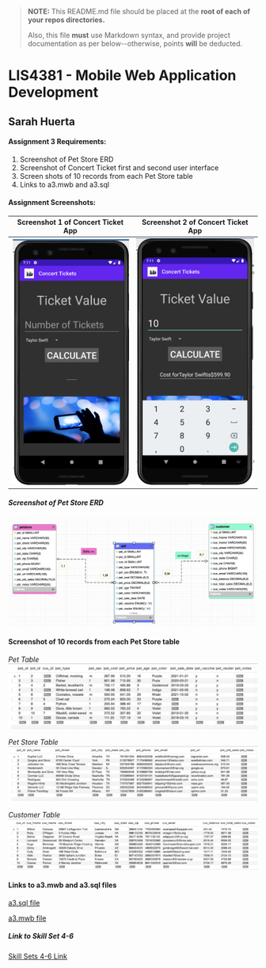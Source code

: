 > **NOTE:** This README.md file should be placed at the **root of each of your repos directories.**
>
>Also, this file **must** use Markdown syntax, and provide project documentation as per below--otherwise, points **will** be deducted.
>

# LIS4381 - Mobile Web Application Development

## Sarah Huerta

#### Assignment 3 Requirements:

1. Screenshot of Pet Store ERD
2. Screenshot of Concert Ticket first and second user interface
3. Screen shots of 10 records from each Pet Store table
4. Links to a3.mwb and a3.sql

#### Assignment Screenshots:
| Screenshot 1 of Concert Ticket App | Screenshot 2 of Concert Ticket App |
| -----------------------------------| ----------------------------------- |
| ![Android Studio "Concert Tickets" Screenshot 1](img/a3_1.png) | ![Android Studio "Concert Tickets" Screenshot 2](img/a3_2.png) |

##### Screenshot of Pet Store ERD
![Pet Store ERD](img/a3_erd.png)

#### Screenshot of 10 records from each Pet Store table

*Pet Table*
![Records of Pet Table](img/a3_pet.png)

*Pet Store Table*
![Records of Pet Store Table](img/a3_pst.png)

*Customer Table*
![Records of Customer Table](img/a3_cus.png)


#### Links to a3.mwb and a3.sql files

[a3.sql file](https://bitbucket.org/sah16m/lis4381/src/master/a3/docs/a3.sql)

[a3.mwb file](https://bitbucket.org/sah16m/lis4381/src/master/a3/docs/a3.mwb)



##### Link to Skill Set 4-6

[Skill Sets 4-6 Link](https://bitbucket.org/sah16m/lis4381/src/master/skill_sets/)
